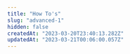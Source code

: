 ```yaml
---
title: "How To's"
slug: "advanced-1"
hidden: false
createdAt: "2023-03-20T23:40:13.282Z"
updatedAt: "2023-03-21T00:06:00.057Z"
---
```

